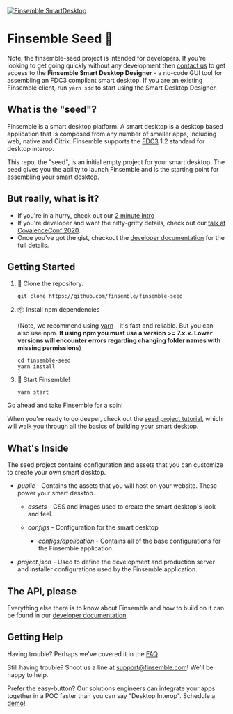 [![Finsemble SmartDesktop](./public/assets/img/Finsemble+Cosaic.svg)](https://documentation.finsemble.com/)

# Finsemble Seed 🌱

Note, the finsemble-seed project is intended for developers. If you're looking to get going quickly without any development then [contact us](https://cosaic.io/contact/) to get access to the **Finsemble Smart Desktop Designer** - a no-code GUI tool for assembling an FDC3 compliant smart desktop. If you are an existing Finsemble client, run `yarn sdd` to start using the Smart Desktop Designer.

## What is the "seed"?

Finsemble is a smart desktop platform. A smart desktop is a desktop based application that is composed from any number of smaller apps, including web, native and Citrix. Finsemble supports the [FDC3](https://fdc3.finos.org/) 1.2 standard for desktop interop.

This repo, the "seed", is an initial empty project for your smart desktop. The seed gives you the ability to launch Finsemble and is the starting point for assembling your smart desktop.

## But really, what is it?

- If you're in a hurry, check out our [2 minute intro](https://www.youtube.com/watch?v=Y_CL7nrowL8)
- If you're developer and want the nitty-gritty details, check out our
  [talk at CovalenceConf 2020](https://www.youtube.com/watch?v=3dNzaNN3unA&t=377s).
- Once you've got the gist, checkout the [developer documentation](https://documentation.finsemble.com/) for the full details.

## Getting Started

1. 📡 Clone the repository.
   ```
   git clone https://github.com/finsemble/finsemble-seed
   ```
2. 📦 Install npm dependencies

   (Note, we recommend using [yarn](https://yarnpkg.com/) - it's fast and reliable. But you can also
   use npm. **If using npm you must use a version >= 7.x.x. Lower versions will encounter errors regarding changing
   folder names with missing permissions**)

   ```
   cd finsemble-seed
   yarn install
   ```

3. 🚀 Start Finsemble!
   ```
   yarn start
   ```

Go ahead and take Finsemble for a spin!

When you're ready to go deeper, check out the [seed project tutorial](https://documentation.finsemble.com/tutorial-gettingStarted.html), which will walk you through all the basics of building your smart desktop.

## What's Inside

The seed project contains configuration and assets that you can customize to create your own smart desktop.

- _public_ - Contains the assets that you will host on your website. These power your smart desktop.

   - _assets_ - CSS and images used to create the smart desktop's look and feel.

   - _configs_ - Configuration for the smart desktop

      - _configs/application_ - Contains all of the base configurations for the Finsemble application.

- _project.json_ - Used to define the development and production server and installer configurations used by the Finsemble application.

## The API, please

Everything else there is to know about Finsemble and how to build on it can be found in our
[developer documentation](https://documentation.finsemble.com/).

## Getting Help

Having trouble? Perhaps we've covered it in the [FAQ](https://documentation.finsemble.com/tutorial-FAQ.html).

Still having trouble? Shoot us a line at support@finsemble.com! We'll be happy to help.

Prefer the easy-button? Our solutions engineers can integrate your apps together in a POC faster than you can say
"Desktop Interop". Schedule a [demo](https://cosaic.io/contact)!
